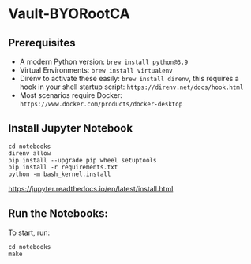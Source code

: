 # Vault-BYORootCA

## Prerequisites

* A modern Python version: `brew install python@3.9`
* Virtual Environments: `brew install virtualenv`
* Direnv to activate these easily: `brew install direnv`, this requires a hook in your shell startup script: `https://direnv.net/docs/hook.html`
* Most scenarios require Docker: `https://www.docker.com/products/docker-desktop`

## Install Jupyter Notebook

```
cd notebooks
direnv allow
pip install --upgrade pip wheel setuptools
pip install -r requirements.txt
python -m bash_kernel.install
```

https://jupyter.readthedocs.io/en/latest/install.html

## Run the Notebooks:

To start, run:

```
cd notebooks
make
```
